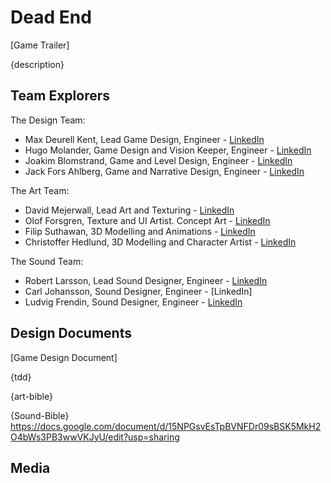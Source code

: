 # Dead End

[Game Trailer]  

{description}

## Team Explorers

The Design Team:

* Max Deurell Kent, Lead Game Design, Engineer - [LinkedIn](https://www.linkedin.com/in/max-dk/)
* Hugo Molander, Game Design and Vision Keeper, Engineer - [LinkedIn](https://www.linkedin.com/in/-Hugo-Molander/)
* Joakim Blomstrand, Game and Level Design, Engineer - [LinkedIn](https://www.linkedin.com/in/joakim-blomstrand-218417227/)
* Jack Fors Ahlberg, Game and Narrative Design, Engineer - [LinkedIn](https://www.linkedin.com/in/jack-fors-ahlberg-9a8657221/)

The Art Team:

* David Mejerwall, Lead Art and Texturing - [LinkedIn](https://www.linkedin.com/in/david-mejerwall-487052226/)
* Olof Forsgren, Texture and UI Artist. Concept Art - [LinkedIn]() 
* Filip Suthawan, 3D Modelling and Animations - [LinkedIn](https://www.linkedin.com/in/filip-suthawan-07868a182/)
* Christoffer Hedlund, 3D Modelling and Character Artist - [LinkedIn](https://www.linkedin.com/in/christoffer-hedlund-185a2b185/)

The Sound Team:

* Robert Larsson, Lead Sound Designer, Engineer - [LinkedIn](https://www.linkedin.com/mwlite/in/robert-larsson-36029a51)
* Carl Johansson, Sound Designer, Engineer - [LinkedIn]
* Ludvig Frendin, Sound Designer, Engineer - [LinkedIn](https://www.linkedin.com/in/ludvig-frendin-10b5b023a/)

## Design Documents

[Game Design Document] 

{tdd}

{art-bible}

{Sound-Bible} https://docs.google.com/document/d/15NPGsvEsTpBVNFDr09sBSK5MkH2O4bWs3PB3wwVKJyU/edit?usp=sharing

## Media
